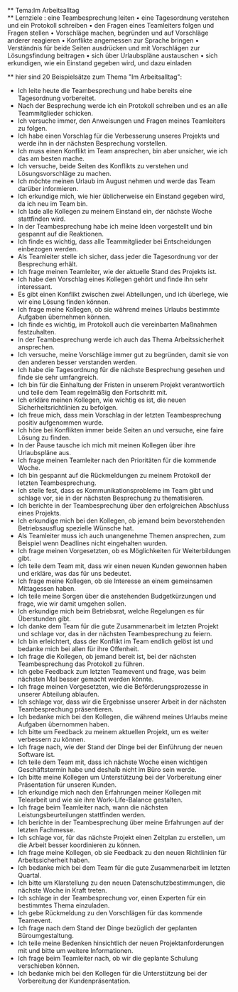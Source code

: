 ** Tema:Im Arbeitsalltag  
** Lernziele :
eine Teambesprechung leiten
• eine Tagesordnung verstehen und ein Protokoll schreiben 
• den Fragen eines Teamleiters folgen und Fragen stellen
• Vorschläge machen, begründen und auf Vorschläge anderer reagieren 
• Konflikte angemessen zur Sprache bringen 
• Verständnis für beide Seiten ausdrücken und mit Vorschlägen zur Lösungsfindung beitragen 
• sich über Urlaubspläne austauschen 
• sich erkundigen, wie ein Einstand gegeben wird, und dazu einladen

** hier sind 20 Beispielsätze zum Thema "Im Arbeitsalltag":
- Ich leite heute die Teambesprechung und habe bereits eine Tagesordnung vorbereitet.
- Nach der Besprechung werde ich ein Protokoll schreiben und es an alle Teammitglieder schicken.
- Ich versuche immer, den Anweisungen und Fragen meines Teamleiters zu folgen.
- Ich habe einen Vorschlag für die Verbesserung unseres Projekts und werde ihn in der nächsten Besprechung vorstellen.
- Ich muss einen Konflikt im Team ansprechen, bin aber unsicher, wie ich das am besten mache.
- Ich versuche, beide Seiten des Konflikts zu verstehen und Lösungsvorschläge zu machen.
- Ich möchte meinen Urlaub im August nehmen und werde das Team darüber informieren.
- Ich erkundige mich, wie hier üblicherweise ein Einstand gegeben wird, da ich neu im Team bin.
- Ich lade alle Kollegen zu meinem Einstand ein, der nächste Woche stattfinden wird.
- In der Teambesprechung habe ich meine Ideen vorgestellt und bin gespannt auf die Reaktionen.
- Ich finde es wichtig, dass alle Teammitglieder bei Entscheidungen einbezogen werden.
- Als Teamleiter stelle ich sicher, dass jeder die Tagesordnung vor der Besprechung erhält.
- Ich frage meinen Teamleiter, wie der aktuelle Stand des Projekts ist.
- Ich habe den Vorschlag eines Kollegen gehört und finde ihn sehr interessant.
- Es gibt einen Konflikt zwischen zwei Abteilungen, und ich überlege, wie wir eine Lösung finden können.
- Ich frage meine Kollegen, ob sie während meines Urlaubs bestimmte Aufgaben übernehmen können.
- Ich finde es wichtig, im Protokoll auch die vereinbarten Maßnahmen festzuhalten.
- In der Teambesprechung werde ich auch das Thema Arbeitssicherheit ansprechen.
- Ich versuche, meine Vorschläge immer gut zu begründen, damit sie von den anderen besser verstanden werden.
- Ich habe die Tagesordnung für die nächste Besprechung gesehen und finde sie sehr umfangreich.
- Ich bin für die Einhaltung der Fristen in unserem Projekt verantwortlich und teile dem Team regelmäßig den Fortschritt mit.
- Ich erkläre meinen Kollegen, wie wichtig es ist, die neuen Sicherheitsrichtlinien zu befolgen.
- Ich freue mich, dass mein Vorschlag in der letzten Teambesprechung positiv aufgenommen wurde.
- Ich höre bei Konflikten immer beide Seiten an und versuche, eine faire Lösung zu finden.
- In der Pause tausche ich mich mit meinen Kollegen über ihre Urlaubspläne aus.
- Ich frage meinen Teamleiter nach den Prioritäten für die kommende Woche.
- Ich bin gespannt auf die Rückmeldungen zu meinem Protokoll der letzten Teambesprechung.
- Ich stelle fest, dass es Kommunikationsprobleme im Team gibt und schlage vor, sie in der nächsten Besprechung zu thematisieren.
- Ich berichte in der Teambesprechung über den erfolgreichen Abschluss eines Projekts.
- Ich erkundige mich bei den Kollegen, ob jemand beim bevorstehenden Betriebsausflug spezielle Wünsche hat.
- Als Teamleiter muss ich auch unangenehme Themen ansprechen, zum Beispiel wenn Deadlines nicht eingehalten wurden.
- Ich frage meinen Vorgesetzten, ob es Möglichkeiten für Weiterbildungen gibt.
- Ich teile dem Team mit, dass wir einen neuen Kunden gewonnen haben und erkläre, was das für uns bedeutet.
- Ich frage meine Kollegen, ob sie Interesse an einem gemeinsamen Mittagessen haben.
- Ich teile meine Sorgen über die anstehenden Budgetkürzungen und frage, wie wir damit umgehen sollen.
- Ich erkundige mich beim Betriebsrat, welche Regelungen es für Überstunden gibt.
- Ich danke dem Team für die gute Zusammenarbeit im letzten Projekt und schlage vor, das in der nächsten Teambesprechung zu feiern.
- Ich bin erleichtert, dass der Konflikt im Team endlich gelöst ist und bedanke mich bei allen für ihre Offenheit.
- Ich frage die Kollegen, ob jemand bereit ist, bei der nächsten Teambesprechung das Protokoll zu führen.
- Ich gebe Feedback zum letzten Teamevent und frage, was beim nächsten Mal besser gemacht werden könnte.
- Ich frage meinen Vorgesetzten, wie die Beförderungsprozesse in unserer Abteilung ablaufen.
- Ich schlage vor, dass wir die Ergebnisse unserer Arbeit in der nächsten Teambesprechung präsentieren.
- Ich bedanke mich bei den Kollegen, die während meines Urlaubs meine Aufgaben übernommen haben.
- Ich bitte um Feedback zu meinem aktuellen Projekt, um es weiter verbessern zu können.
- Ich frage nach, wie der Stand der Dinge bei der Einführung der neuen Software ist.
- Ich teile dem Team mit, dass ich nächste Woche einen wichtigen Geschäftstermin habe und deshalb nicht im Büro sein werde.
- Ich bitte meine Kollegen um Unterstützung bei der Vorbereitung einer Präsentation für unseren Kunden.
- Ich erkundige mich nach den Erfahrungen meiner Kollegen mit Telearbeit und wie sie ihre Work-Life-Balance gestalten.
- Ich frage beim Teamleiter nach, wann die nächsten Leistungsbeurteilungen stattfinden werden.
- Ich berichte in der Teambesprechung über meine Erfahrungen auf der letzten Fachmesse.
- Ich schlage vor, für das nächste Projekt einen Zeitplan zu erstellen, um die Arbeit besser koordinieren zu können.
- Ich frage meine Kollegen, ob sie Feedback zu den neuen Richtlinien für Arbeitssicherheit haben.
- Ich bedanke mich bei dem Team für die gute Zusammenarbeit im letzten Quartal.
- Ich bitte um Klarstellung zu den neuen Datenschutzbestimmungen, die nächste Woche in Kraft treten.
- Ich schlage in der Teambesprechung vor, einen Experten für ein bestimmtes Thema einzuladen.
- Ich gebe Rückmeldung zu den Vorschlägen für das kommende Teamevent.
- Ich frage nach dem Stand der Dinge bezüglich der geplanten Büroumgestaltung.
- Ich teile meine Bedenken hinsichtlich der neuen Projektanforderungen mit und bitte um weitere Informationen.
- Ich frage beim Teamleiter nach, ob wir die geplante Schulung verschieben können.
- Ich bedanke mich bei den Kollegen für die Unterstützung bei der Vorbereitung der Kundenpräsentation.